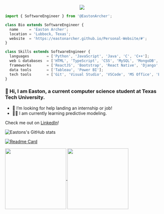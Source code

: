 <p align="center">
  <img src="https://github.com/EastonArcher/Personal-Website/blob/main/images/background.png" />
</p>

```js
import { SoftwareEngineer } from '@EastonArcher';

class Bio extends SoftwareEngineer {
  name     = 'Easton Archer';
  location = 'Lubbock, Texas';
  website  = 'https://eastonarcher.github.io/Personal-Website/#';
}

class Skills extends SoftwareEngineer {
  languages        = ['Python', 'JavaScript', 'Java', 'C', 'C++'];
  web & databases  = ['HTML', 'TypeScript', 'CSS', 'MySQL', 'MongoDB', 'PostgreSQL'];
  frameworks       = ['ReactJS', 'Bootstrap', 'React Native', 'Django', 'Angular'];
  data tools       = ['Tableau', 'Power BI'];
  tech tools       = ['Git', 'Visual Studio', 'VSCode', 'MS Office', 'Eclipse'];
}
```
### 👋 Hi, I am Easton, a current computer science student at Texas Tech University. 
- 💼 I’m looking for help landing an internship or job!
- 👨‍💻 I am currently learning predictive modeling.

Check me out on [LinkedIn](https://www.linkedin.com/in/easton-archer/)!

![Eastons's GitHub stats](https://github-readme-stats.vercel.app/api?username=EastonArcher&show_icons=true&theme=transparent&hide=contribs)

[![Readme Card](https://github-readme-stats.vercel.app/api/pin/?username=EastonArcher&repo=HTML-Personal-Website)](https://github.com/EastonArcher/HTML-Personal-Website)

<a href="https://github.com/EastonArcher/github-readme-stats">
  <img height=200 align="center" src="https://github-readme-stats.vercel.app/api?username=EastonArcher&show_icons=true&theme=transparent&hide=contribs" />
</a>
<a href="https://github.com/EastonArcher/convoychat">
  <img height=200 align="center" src="https://github-readme-stats.vercel.app/api/top-langs?username=EastonArcher&layout=compact&langs_count=8&card_width=320" />
</a>
